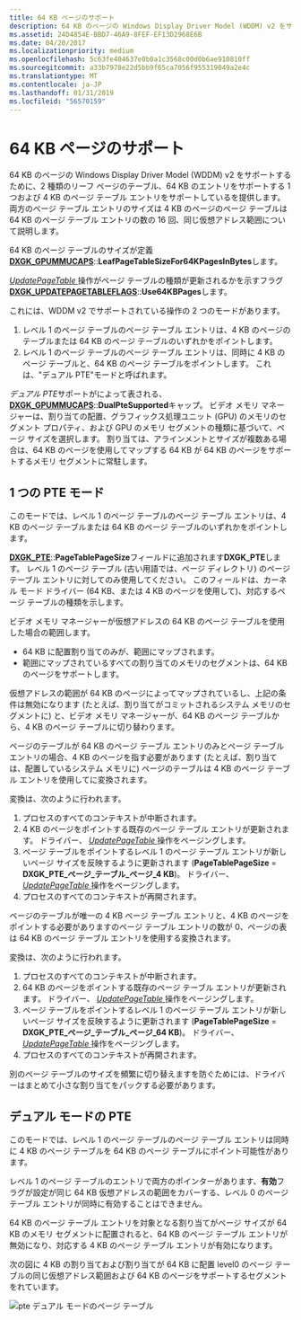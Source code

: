 ```yaml
---
title: 64 KB ページのサポート
description: 64 KB のページの Windows Display Driver Model (WDDM) v2 をサポートするために、2 種類のリーフ ページのテーブル、64 KB のエントリをサポートする 1 つおよび 4 KB のページ テーブル エントリをサポートしているを提供します。
ms.assetid: 24D4854E-BBD7-46A9-8FEF-EF13D2968E6B
ms.date: 04/20/2017
ms.localizationpriority: medium
ms.openlocfilehash: 5c63fe404637e0b0a1c3568c00d0b6ae910810ff
ms.sourcegitcommit: a33b7978e22d5bb9f65ca7056f955319049a2e4c
ms.translationtype: MT
ms.contentlocale: ja-JP
ms.lasthandoff: 01/31/2019
ms.locfileid: "56570159"
---
```

# <a name="support-for-64kb-pages"></a>64 KB ページのサポート


64 KB のページの Windows Display Driver Model (WDDM) v2 をサポートするために、2 種類のリーフ ページのテーブル、64 KB のエントリをサポートする 1 つおよび 4 KB のページ テーブル エントリをサポートしているを提供します。 両方のページ テーブル エントリのサイズは 4 KB のページのページ テーブルは 64 KB のページ テーブル エントリの数の 16 回、同じ仮想アドレス範囲について説明します。

64 KB のページ テーブルのサイズが定義[ **DXGK\_GPUMMUCAPS**](https://msdn.microsoft.com/library/windows/hardware/dn906348)::**LeafPageTableSizeFor64KPagesInBytes**します。

[ *UpdatePageTable* ](https://msdn.microsoft.com/library/windows/hardware/ff560815)操作がページ テーブルの種類が更新されるかを示すフラグ[ **DXGK\_UPDATEPAGETABLEFLAGS**](https://msdn.microsoft.com/library/windows/hardware/dn914482)::**Use64KBPages**します。

これには、WDDM v2 でサポートされている操作の 2 つのモードがあります。

1.  レベル 1 のページ テーブルのページ テーブル エントリは、4 KB のページのテーブルまたは 64 KB のページ テーブルのいずれかをポイントします。
2.  レベル 1 のページ テーブルのページ テーブル エントリは、同時に 4 KB のページ テーブルと、64 KB のページ テーブルをポイントします。 これは、"デュアル PTE"モードと呼ばれます。

*デュアル PTE*サポートがによって表される、 [ **DXGK\_GPUMMUCAPS**](https://msdn.microsoft.com/library/windows/hardware/dn906348)::**DualPteSupported**キャップ。
ビデオ メモリ マネージャーは、割り当ての配置、グラフィックス処理ユニット (GPU) のメモリのセグメント プロパティ、および GPU のメモリ セグメントの種類に基づいて、ページ サイズを選択します。 割り当ては、アラインメントとサイズが複数ある場合は、64 KB のページを使用してマップする 64 KB が 64 KB のページをサポートするメモリ セグメントに常駐します。

## <a name="span-idsingleptemodespanspan-idsingleptemodespanspan-idsingleptemodespansingle-pte-mode"></a><span id="Single_PTE_mode"></span><span id="single_pte_mode"></span><span id="SINGLE_PTE_MODE"></span>1 つの PTE モード


このモードでは、レベル 1 のページ テーブルのページ テーブル エントリは、4 KB のページ テーブルまたは 64 KB のページ テーブルのいずれかをポイントします。

[**DXGK\_PTE**](https://msdn.microsoft.com/library/windows/hardware/ff562008)::**PageTablePageSize**フィールドに追加されます**DXGK\_PTE**します。 レベル 1 のページ テーブル (古い用語では、ページ ディレクトリ) のページ テーブル エントリに対してのみ使用してください。 このフィールドは、カーネル モード ドライバー (64 KB、または 4 KB のページを使用して)、対応するページ テーブルの種類を示します。

ビデオ メモリ マネージャーが仮想アドレスの 64 KB のページ テーブルを使用した場合の範囲します。

-   64 KB に配置割り当てのみが、範囲にマップされます。
-   範囲にマップされているすべての割り当てのメモリのセグメントは、64 KB のページをサポートします。

仮想アドレスの範囲が 64 KB のページによってマップされているし、上記の条件は無効になります (たとえば、割り当てがコミットされるシステム メモリのセグメントに) と、ビデオ メモリ マネージャーが、64 KB のページ テーブルから、4 KB のページ テーブルに切り替わります。

ページのテーブルが 64 KB のページ テーブル エントリのみとページ テーブル エントリの場合、4 KB のページを指す必要があります (たとえば、割り当ては、配置しているシステム メモリに) ページのテーブルは 4 KB のページ テーブル エントリを使用してに変換されます。

変換は、次のように行われます。

1.  プロセスのすべてのコンテキストが中断されます。
2.  4 KB のページをポイントする既存のページ テーブル エントリが更新されます。 ドライバー、 [ *UpdatePageTable* ](https://msdn.microsoft.com/library/windows/hardware/ff560815)操作をページングします。
3.  ページ テーブルをポイントするレベル 1 のページ テーブル エントリが新しいページ サイズを反映するように更新されます (**PageTablePageSize** = **DXGK\_PTE\_ページ\_テーブル\_ページ\_4 KB**)。 ドライバー、 [ *UpdatePageTable* ](https://msdn.microsoft.com/library/windows/hardware/ff560815)操作をページングします。
4.  プロセスのすべてのコンテキストが再開されます。

ページのテーブルが唯一の 4 KB ページ テーブル エントリと、4 KB のページをポイントする必要がありますのページ テーブル エントリの数が 0、ページの表は 64 KB のページ テーブル エントリを使用する変換されます。

変換は、次のように行われます。

1.  プロセスのすべてのコンテキストが中断されます。
2.  64 KB のページをポイントする既存のページ テーブル エントリが更新されます。 ドライバー、 [ *UpdatePageTable* ](https://msdn.microsoft.com/library/windows/hardware/ff560815)操作をページングします。
3.  ページ テーブルをポイントするレベル 1 のページ テーブル エントリが新しいページ サイズを反映するように更新されます (**PageTablePageSize** = **DXGK\_PTE\_ページ\_テーブル\_ページ\_64 KB**)。 ドライバー、 [ *UpdatePageTable* ](https://msdn.microsoft.com/library/windows/hardware/ff560815)操作をページングします。
4.  プロセスのすべてのコンテキストが再開されます。

別のページ テーブルのサイズを頻繁に切り替えますを防ぐためには、ドライバーはまとめて小さな割り当てをパックする必要があります。

## <a name="span-iddualptemodespanspan-iddualptemodespanspan-iddualptemodespandual-pte-mode"></a><span id="Dual_PTE_mode"></span><span id="dual_pte_mode"></span><span id="DUAL_PTE_MODE"></span>デュアル モードの PTE


このモードでは、レベル 1 のページ テーブルのページ テーブル エントリは同時に 4 KB のページ テーブルを 64 KB のページ テーブルにポイント可能性があります。

レベル 1 のページ テーブルのエントリで両方のポインターがあります、**有効**フラグが設定が同じ 64 KB 仮想アドレスの範囲をカバーする、レベル 0 のページ テーブル エントリが同時に有効することはできません。

64 KB のページ テーブル エントリを対象となる割り当てがページ サイズが 64 KB のメモリ セグメントに配置されると、64 KB のページ テーブル エントリが無効になり、対応する 4 KB のページ テーブル エントリが有効になります。

次の図に 4 KB の割り当ておよび割り当てが 64 KB に配置 level0 のページ テーブルの同じ仮想アドレス範囲および 64 KB のページをサポートするセグメントをれています。

![pte デュアル モードのページ テーブル](images/support-for-64kb-pages.1.png)

 

 






